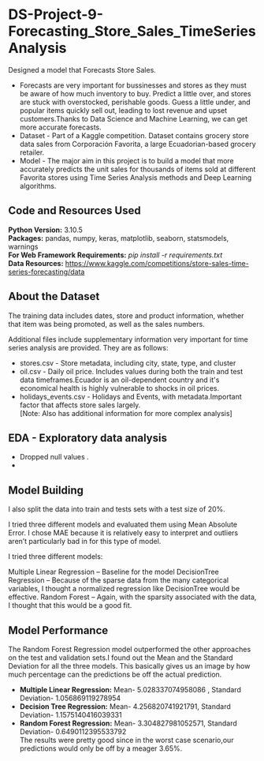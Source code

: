 # DS-Project-9-Forecasting_Store_Sales_TimeSeriesAnalysis
Designed a model that Forecasts Store Sales.

* Forecasts are very important for bussinesses and stores as they must be aware of how much inventory to buy. Predict a little over, and stores are stuck with overstocked, perishable goods. Guess a little under, and popular items quickly sell out, leading to lost revenue and upset customers.Thanks to Data Science and Machine Learning, we can get more accurate forecasts.
* Dataset - Part of a Kaggle competition. Dataset contains grocery store data sales from Corporación Favorita, a large Ecuadorian-based grocery retailer.
* Model - The major aim in this project is to build a model that more accurately predicts the unit sales for thousands of items sold at different Favorita stores using Time Series Analysis methods and Deep Learning algorithms.

## Code and Resources Used ##
**Python Version:** 3.10.5 <br />
**Packages:** pandas, numpy, keras, matplotlib, seaborn, statsmodels, warnings  <br />
**For Web Framework Requirements:** _pip install -r requirements.txt_ <br />
**Data Resources:** <https://www.kaggle.com/competitions/store-sales-time-series-forecasting/data>

## About the Dataset ##

The training data includes dates, store and product information, whether that item was being promoted, as well as the sales numbers. <br>

Additional files include supplementary information very important for time series analysis are provided. They are as follows: <br>
- stores.csv - Store metadata, including city, state, type, and cluster 
- oil.csv - Daily oil price. Includes values during both the train and test data timeframes.Ecuador is an oil-dependent country and it's economical health is highly      vulnerable to shocks in oil prices. <br>
- holidays_events.csv - Holidays and Events, with metadata.Important factor that affects store sales largely. <br>
[Note:  Also has additional information for more complex analysis] 



## EDA - Exploratory data analysis ## 
- Dropped null values .
-
## Model Building ##
I also split the data into train and tests sets with a test size of 20%.

I tried three different models and evaluated them using Mean Absolute Error. I chose MAE because it is relatively easy to interpret and outliers aren’t particularly bad in for this type of model.

I tried three different models:

Multiple Linear Regression – Baseline for the model
DecisionTree Regression – Because of the sparse data from the many categorical variables, I thought a normalized regression like DecisionTree would be effective.
Random Forest – Again, with the sparsity associated with the data, I thought that this would be a good fit.

## Model Performance ##
The Random Forest Regression model outperformed the other approaches on the test and validation sets.I found out the Mean and the Standard Deviation for all the three models. This basically gives us an image by how much percentage can the predictions be off the actual prediction.
* **Multiple Linear Regression:**   Mean- 5.028337074958086 , Standard Deviation- 1.056869119278954
* **Decision Tree Regression:** Mean- 4.256820741921791,
   Standard Deviation- 1.1575140416039331
* **Random Forest Regression:** Mean- 3.304827981052571, 
   Standard Deviation- 0.6490112395533792 <br />
The results were pretty good since in the worst case scenario,our predictions would only be off by a meager 3.65%.
